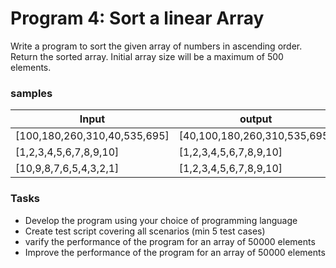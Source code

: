 # Program 4: Sort a linear Array

Write a program to sort the given array of numbers in ascending order. Return the sorted array. Initial array size will be a maximum of 500 elements.

### samples
Input | output
------|-------
[100,180,260,310,40,535,695] | [40,100,180,260,310,535,695]
[1,2,3,4,5,6,7,8,9,10] | [1,2,3,4,5,6,7,8,9,10]
[10,9,8,7,6,5,4,3,2,1] | [1,2,3,4,5,6,7,8,9,10]

### Tasks
- Develop the program using your choice of programming language
- Create test script covering all scenarios (min 5 test cases)
- varify the performance of the program for an array of 50000 elements
- Improve the performance of the program for an array of 50000 elements
